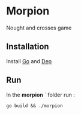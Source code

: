# Morpion
Nought and crosses game

## Installation
Install [Go](https://golang.org/doc/install) and [Dep](https://github.com/golang/dep)

## Run
In the **morpion** ` folder run :

`go build && ./morpion`